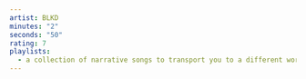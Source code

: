 ```yaml
---
artist: BLKD
minutes: "2"
seconds: "50"
rating: 7
playlists:
  - a collection of narrative songs to transport you to a different world
---
```

